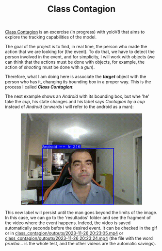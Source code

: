 <div align="center">
 <h1>Class Contagion</h1>
</div>

<br>

[Class Contagion](https://github.com/Yamilhb/yolo-class-contagion) is an excercise (in progress) with yoloV8 that aims to explore the tracking capabilities of the model.

The goal of the project is to find, in real time, the person who made the action that we are looking for (the event). To do that, we have to detect the person involved in the event, and for simplicity, I will work with objects (we can think that the actions must be done with objects, for example, the action of *shooting* must be done with a *gun*).

Therefore, what I am doing here is associate the ***target*** object with the person who has it, changing its bounding box in a proper way. This is the process I called ***Class Contagion***:

The next example shows an *Android* with its bounding box, but whe 'he' take the *cup*, his state changes and his label says *Contagion by a cup* instead of *Android* (onwards i will refer to the android as a man):

<div align="center">
<img src="https://github.com/Yamilhb/yolo-class-contagion/blob/master/class_contagion/outputs/gif20%3A23%3A24.gif">
</div>

This new label will persist until the man goes beyond the limits of the image. In this case, we can go to the 'resultados' folder and see the fragment of the video where the event happens. Indeed, the video is saved automatically seconds before the desired event. It can be checked in the gif or in [class_contagion/outputs/2023-11-26 20:23:05.mp4](https://github.com/Yamilhb/yolo-class-contagion/blob/master/class_contagion/outputs/2023-11-26%2020%3A23%3A05.mp4) or [class_contagion/outputs/2023-11-26 20:23:24.mp4](https://github.com/Yamilhb/yolo-class-contagion/blob/master/class_contagion/outputs/2023-11-26%2020%3A23%3A24.mp4) (the file with the word *prueba*... is the whole test, and the other videos are the automatic savings).


